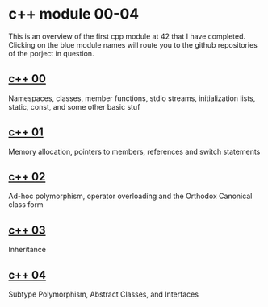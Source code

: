# c++ module 00-04
This is an overview of the first cpp module at 42 that I have completed. Clicking on the blue module names will route you to the github repositories of the porject in question.

## [c++ 00](https://github.com/dhuss42/cpp00)  
Namespaces, classes, member functions, stdio streams,
initialization lists, static, const, and some other basic
stuf  
## [c++ 01](https://github.com/dhuss42/cpp01)  
Memory allocation, pointers to members,
references and switch statements

## [c++ 02](https://github.com/dhuss42/cpp02)  
Ad-hoc polymorphism, operator overloading
and the Orthodox Canonical class form

## [c++ 03](https://github.com/dhuss42/cpp03)  
Inheritance

## [c++ 04](https://github.com/dhuss42/cpp04) 
Subtype Polymorphism, Abstract Classes, and
Interfaces
